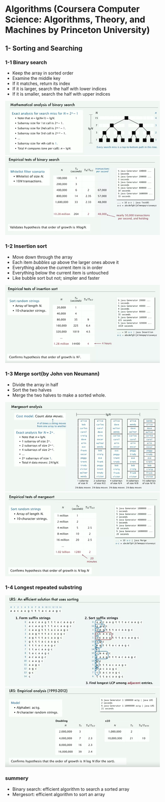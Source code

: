 # Algorithms (Coursera Computer Science: Algorithms, Theory, and Machines by Princeton University)
## 1- Sorting and Searching
### 1-1 Binary search
* Keep the array in sorted order
* Examine the middle key
* If it matches, return its index
* If it is larger, search the half with lower indices
* If it is smaller, search the half with upper indices

![Math_analysis](https://raw.githubusercontent.com/SiZHANG0303/Algorithms/master/Mathematical_analysis_of_binary_search.png)
![Empirical_tests](https://raw.githubusercontent.com/SiZHANG0303/Algorithms/master/Empirical_tests_of_binary_search.png)
### 1-2 Insertion sort
* Move down through the array
* Each item *bubbles up* above the larger ones above it
* Everything above the current item is in order
* Everything below the current item is untouched
* Like bubble sort but not; simpler and faster

![Empirical_tests](https://raw.githubusercontent.com/SiZHANG0303/Algorithms/master/Empirical_tests_of_insertion_sort.png)

### 1-3 Merge sort(by John von Neumann)
* Divide the array in half
* Sort the two halves
* Merge the two halves to make a sorted whole.

![Mergesort_analysis](https://raw.githubusercontent.com/SiZHANG0303/Algorithms/master/Mergesort_analysis.png)
![Empirical_tests](https://raw.githubusercontent.com/SiZHANG0303/Algorithms/master/Empirical_tests_of_mergesort.png)

### 1-4 Longest repeated substring

![suffix_string](https://raw.githubusercontent.com/SiZHANG0303/Algorithms/master/LRS_suffix_string.png)
![Empirical_tests](https://raw.githubusercontent.com/SiZHANG0303/Algorithms/master/LRS_empirical_nanlysis.png)

### summery
* Binary search: efficient algorithm to search a sorted array
* Mergesort: efficient algorithm to sort an array
